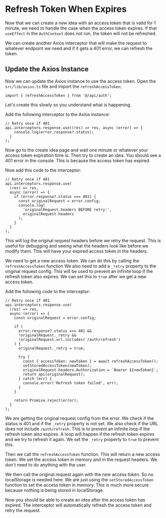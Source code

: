# Refresh Token When Expires

Now that we can create a new idea with an access token that is valid for 1 minute, we need to handle the case when the access token expires. If that `useEffect` in the `AuthContext` does not run, the token will not be refreshed.

We can create another Axios interceptor that will make the request to whatever endpoint we need and if it gets a 401 error, we can refresh the token.

## Update the Axios Instance

Now we can update the Axios instance to use the access token. Open the `src/lib/axios.ts` file and import the `refreshAccessToken`:

```tsx
import { refreshAccessToken } from '@/api/auth';
```

Let's create this slowly so you understand what is happening.

Add the following interceptor to the Axios instance:

```tsx
// Retry once if 401
api.interceptors.response.use((res) => res, async (error) => {
    console.log(error.response?.status);
  }
);
```

Now go to the create idea page and wait one minute or whatever your access token expiration time is. Then try to create an idea. You should see a 401 error in the console. This is because the access token has expired.

Now add this code to the interceptor:

```tsx
// Retry once if 401
api.interceptors.response.use(
  (res) => res,
  async (error) => {
    if (error.response?.status === 401) {
      const originalRequest = error.config;
      console.log(
        'originalRequest.headers BEFORE retry:',
        originalRequest.headers
      );
    }
  }
);
```

This will log the original request headers before we retry the request. This is useful for debugging and seeing what the headers look like before we modify them. This will have your expired access token in the headers.

We need to get a new access token. We can do this by calling the `refreshAccessToken` function We also need to add a `_retry` property to the original request config. This will be used to prevent an infinite loop if the refresh token also expires. We can set this to `true` after we get a new access token.

Add the following code to the interceptor:

```tsx
// Retry once if 401
api.interceptors.response.use(
  (res) => res,
  async (error) => {
    const originalRequest = error.config;

    if (
      error.response?.status === 401 &&
      !originalRequest._retry &&
      !originalRequest.url.includes('/auth/refresh')
    ) {
      originalRequest._retry = true;

      try {
        const { accessToken: newToken } = await refreshAccessToken();
        setStoredAccessToken(newToken);
        originalRequest.headers.Authorization = `Bearer ${newToken}`;
        return api(originalRequest);
      } catch (err) {
        console.error('Refresh token failed', err);
      }
    }

    return Promise.reject(error);
  }
);
```

We are getting the original request config from the error. We check if the status is 401 and if the `_retry` property is not set. We also check if the URL does not include `/auth/refresh`. This is to prevent an infinite loop if the refresh token also expires. A loop will happen if the refresh token expires and we try to refresh it again. We set the `_retry` property to `true` to prevent this.

Then we call the `refreshAccessToken` function. This will return a new access token. We set the access token in memory and in the request headers. We don't need to do anything with the user.

We then call the original request again with the new access token. So no localStorage is needed here. We are just using the `setStoredAccessToken` function to set the access token in memory. This is much more secure because nothing is being stored in localStorage.

Now you should be able to create an idea after the access token has expired. The interceptor will automatically refresh the access token and retry the request.
